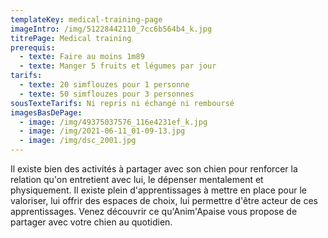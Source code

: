 ```yaml
---
templateKey: medical-training-page
imageIntro: /img/51228442110_7cc6b564b4_k.jpg
titrePage: Medical training
prerequis:
  - texte: Faire au moins 1m89
  - texte: Manger 5 fruits et légumes par jour
tarifs:
  - texte: 20 simflouzes pour 1 personne
  - texte: 50 simflouzes pour 3 personnes
sousTexteTarifs: Ni repris ni échangé ni remboursé
imagesBasDePage:
  - image: /img/49375037576_116e4231ef_k.jpg
  - image: /img/2021-06-11_01-09-13.jpg
  - image: /img/dsc_2001.jpg
---
```

Il existe bien des activités à partager avec son chien pour renforcer la relation qu'on entretient avec lui, le dépenser mentalement et physiquement. Il existe plein d'apprentissages à mettre en place pour le valoriser, lui offrir des espaces de choix, lui permettre d'être acteur de ces apprentissages. Venez découvrir ce qu'Anim'Apaise vous propose de partager avec votre chien au quotidien.
